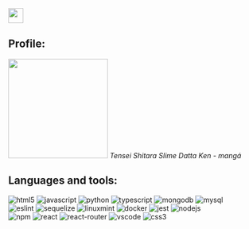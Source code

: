   <div>
    <img src="https://cdn-icons-png.flaticon.com/512/25/25231.png" width="30px"> 
    <h2>Profile:</h2>
  </div>
<img src="https://i.pinimg.com/originals/f6/8c/12/f68c12e6fb7a1f6a42c702a6172ff81f.jpg" width="200px" />
  <em>Tensei Shitara Slime Datta Ken - mangá</em>
  <h2>Languages and tools:</h2>
    <div>
<img src="https://img.shields.io/badge/HTML5-E34F26?style=for-the-badge&logo=html5&logoColor=white" alt="html5" />
<img src="https://img.shields.io/badge/JavaScript-323330?style=for-the-badge&logo=javascript&logoColor=F7DF1E" alt="javascript" />
<img src="https://img.shields.io/badge/Python-FFD43B?style=for-the-badge&logo=python&logoColor=blue" alt="python" />
<img src="https://img.shields.io/badge/TypeScript-007ACC?style=for-the-badge&logo=typescript&logoColor=white" alt="typescript" />
<img src="https://img.shields.io/badge/MongoDB-4EA94B?style=for-the-badge&logo=mongodb&logoColor=white" alt="mongodb" />  
<img src="https://img.shields.io/badge/MySQL-005C84?style=for-the-badge&logo=mysql&logoColor=white" alt="mysql" />
</div>
<div>
<img src="https://img.shields.io/badge/eslint-3A33D1?style=for-the-badge&logo=eslint&logoColor=white" alt="eslint" />
<img src="https://img.shields.io/badge/Sequelize-52B0E7?style=for-the-badge&logo=Sequelize&logoColor=white" alt="sequelize" />
<img src="https://img.shields.io/badge/Linux_Mint-87CF3E?style=for-the-badge&logo=linux-mint&logoColor=white" alt="linuxmint" />
<img src="https://img.shields.io/badge/Docker-2CA5E0?style=for-the-badge&logo=docker&logoColor=white" alt="docker" />
<img src="https://img.shields.io/badge/Jest-C21325?style=for-the-badge&logo=jest&logoColor=white" alt="jest" />  
<img src="https://img.shields.io/badge/Node.js-339933?style=for-the-badge&logo=nodedotjs&logoColor=white" alt="nodejs" />
</div>
<div>
<img src="https://img.shields.io/badge/npm-CB3837?style=for-the-badge&logo=npm&logoColor=white" alt="npm" />
<img src="https://img.shields.io/badge/React-20232A?style=for-the-badge&logo=react&logoColor=61DAFB" alt="react" />
<img src="https://img.shields.io/badge/React_Router-CA4245?style=for-the-badge&logo=react-router&logoColor=white" alt="react-router" />
<img src="https://img.shields.io/badge/Visual_Studio-5C2D91?style=for-the-badge&logo=visual%20studio&logoColor=white" alt="vscode" />
<img src="https://img.shields.io/badge/CSS3-1572B6?style=for-the-badge&logo=css3&logoColor=white" alt="css3" />
</div>
